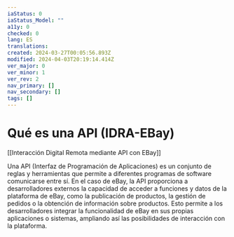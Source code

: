 ```yaml
---
iaStatus: 0
iaStatus_Model: ""
a11y: 0
checked: 0
lang: ES
translations: 
created: 2024-03-27T00:05:56.893Z
modified: 2024-04-03T20:19:14.414Z
ver_major: 0
ver_minor: 1
ver_rev: 2
nav_primary: []
nav_secondary: []
tags: []
---
```

# Qué es una API (IDRA-EBay)

[[Interacción Digital Remota mediante API con EBay]]

Una API (Interfaz de Programación de Aplicaciones) es un conjunto de reglas y herramientas que permite a diferentes programas de software comunicarse entre sí. En el caso de eBay, la API proporciona a desarrolladores externos la capacidad de acceder a funciones y datos de la plataforma de eBay, como la publicación de productos, la gestión de pedidos o la obtención de información sobre productos. Esto permite a los desarrolladores integrar la funcionalidad de eBay en sus propias aplicaciones o sistemas, ampliando así las posibilidades de interacción con la plataforma.